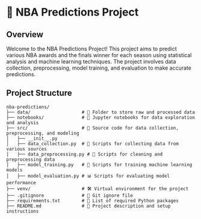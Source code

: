 # 🏀 NBA Predictions Project

## Overview
Welcome to the NBA Predictions Project! This project aims to predict various NBA awards and the finals winner for each season using statistical analysis and machine learning techniques. The project involves data collection, preprocessing, model training, and evaluation to make accurate predictions.

## Project Structure
```plaintext
nba-predictions/
├── data/                   # 📁 Folder to store raw and processed data
├── notebooks/              # 📓 Jupyter notebooks for data exploration and analysis
├── src/                    # 📂 Source code for data collection, preprocessing, and modeling
│   ├── __init__.py
│   ├── data_collection.py  # 📝 Scripts for collecting data from various sources
│   ├── data_preprocessing.py # 🧹 Scripts for cleaning and preprocessing data
│   ├── model_training.py   # 🤖 Scripts for training machine learning models
│   ├── model_evaluation.py # 📊 Scripts for evaluating model performance
├── venv/                   # 🛠 Virtual environment for the project
├── .gitignore              # 🚫 Git ignore file
├── requirements.txt        # 📜 List of required Python packages
├── README.md               # 📖 Project description and setup instructions
